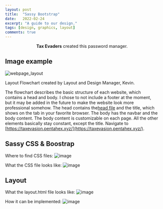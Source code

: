 ```yaml
---
layout: post
title:  "Sassy Bootstrap"
date:   2022-02-24
excerpt: "A guide to our design."
tags: [design, graphics, layout]
comments: true
---
```


<center><b>Tax Evaders</b> created this password manager.</center>


## Image example

![webpage_layout](https://user-images.githubusercontent.com/40574565/156221519-61e4c87d-fe1d-4a6e-a427-a88a8806bdd2.png)

Layout Flowchart created by Layout and Design Manager, Kevin.

The flowchart describes the basic structure of each website, which contains a head and body. I chose to not include a footer at the moment, but it may be added in the future to make the website look more professional somehow. The head contains the[head file](https://github.com/wrachel/TaxEvaders/blob/main/src/main/resources/templates/fragments/head.html) and the title, which shows on the tab in your favorite browser. The body has the navbar and the body content. The body content is customizable on each page. All the other elements basically stay constant, except the title.
Navigate to [https://taxevasion.pentahex.xyz/](https://taxevasion.pentahex.xyz/).

## Sassy CSS & Boostrap

Where to find CSS files:
![image](https://user-images.githubusercontent.com/40574565/156221659-4ee9532e-c1d2-4002-b552-9f395c4f3ad5.png)

What the CSS file looks like:
![image](https://user-images.githubusercontent.com/40574565/156221705-b909181b-6d34-4dd1-8580-4f0ac4f01e4c.png)

## Layout
What the layout.html file looks like:
![image](https://user-images.githubusercontent.com/40574565/156221740-25065545-5193-4a86-8ee2-8c03f8072c3a.png)

How it can be implemented:
![image](https://user-images.githubusercontent.com/40574565/156221768-3aebc1b6-1db1-4211-af68-b20a2177d091.png)
